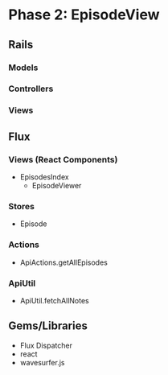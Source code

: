# Phase 2: EpisodeView

## Rails
### Models

### Controllers

### Views

## Flux
### Views (React Components)
* EpisodesIndex
  - EpisodeViewer


### Stores
* Episode

### Actions
* ApiActions.getAllEpisodes

### ApiUtil
* ApiUtil.fetchAllNotes


## Gems/Libraries
* Flux Dispatcher
* react
* wavesurfer.js
